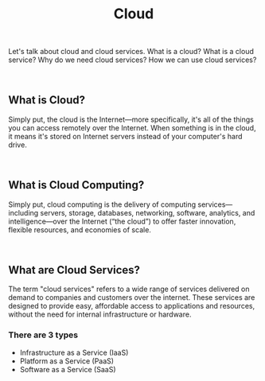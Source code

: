 <h1 align="center">
    Cloud
</h1>

<br />

Let's talk about cloud and cloud services. What is a cloud? What is a cloud service?
Why do we need cloud services? How we can use cloud services?

<br />

## What is Cloud?

Simply put, the cloud is the Internet—more specifically, it's all of the things you can access remotely over the Internet. When something is in the cloud, it means it's stored on Internet servers instead of your computer's hard drive.

<br />

## What is Cloud Computing?

Simply put, cloud computing is the delivery of computing services—including servers, storage, databases, networking, software, analytics, and intelligence—over the Internet (“the cloud”) to offer faster innovation, flexible resources, and economies of scale.

<br />

## What are Cloud Services?

The term "cloud services" refers to a wide range of services delivered on demand to companies and customers over the internet. These services are designed to provide easy, affordable access to applications and resources, without the need for internal infrastructure or hardware.

### There are 3 types

- Infrastructure as a Service (IaaS)
- Platform as a Service (PaaS)
- Software as a Service (SaaS)
